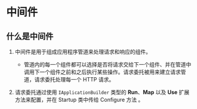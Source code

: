 # 中间件

## 什么是中间件

1. 中间件是用于组成应用程序管道来处理请求和响应的组件。
    * 管道内的每一个组件都可以选择是否将请求交给下一个组件、并在管道中调用下一个组件之前和之后执行某些操作。请求委托被用来建立请求管道，请求委托处理每一个 HTTP 请求。

1. 请求委托通过使用 `IApplicationBuilder` 类型的 **Run**、**Map** 以及 **Use**     扩展方法来配置，并在 Startup 类中传给 Configure 方法 。